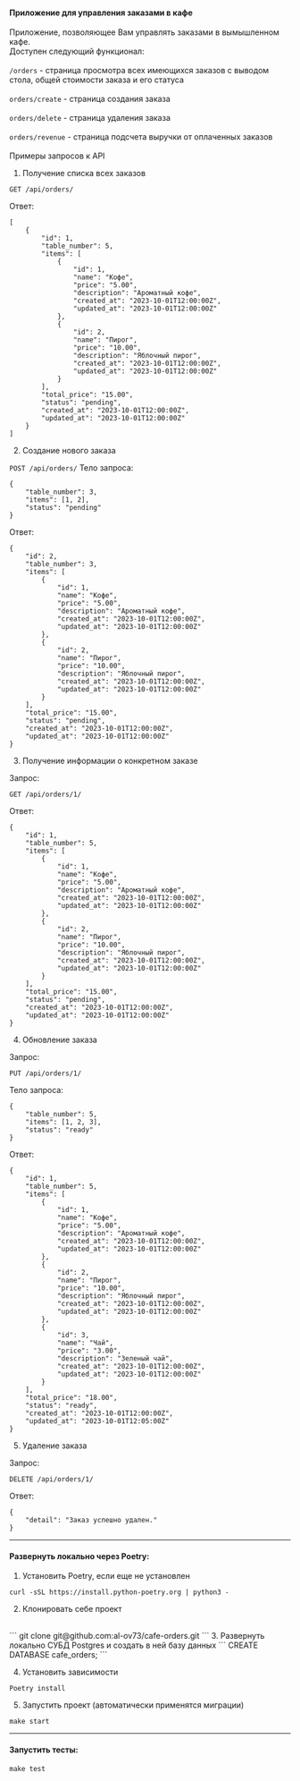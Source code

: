 #### Приложение для управления заказами в кафе

Приложение, позволяющее Вам управлять заказами в вымышленном кафе.
<br/>
Доступен следующий функционал:
<br/><br/>
`/orders` - страница просмотра всех имеющихся заказов с выводом стола, общей стоимости заказа и его статуса
<br/><br/>
`orders/create` - страница создания заказа
<br/><br/>
`orders/delete` - страница удаления заказа
<br/><br/>
`orders/revenue` - страница подсчета выручки от оплаченных заказов
<br/><br/>
Примеры запросов к API
1. Получение списка всех заказов

`GET /api/orders/`

Ответ:

```
[
    {
        "id": 1,
        "table_number": 5,
        "items": [
            {
                "id": 1,
                "name": "Кофе",
                "price": "5.00",
                "description": "Ароматный кофе",
                "created_at": "2023-10-01T12:00:00Z",
                "updated_at": "2023-10-01T12:00:00Z"
            },
            {
                "id": 2,
                "name": "Пирог",
                "price": "10.00",
                "description": "Яблочный пирог",
                "created_at": "2023-10-01T12:00:00Z",
                "updated_at": "2023-10-01T12:00:00Z"
            }
        ],
        "total_price": "15.00",
        "status": "pending",
        "created_at": "2023-10-01T12:00:00Z",
        "updated_at": "2023-10-01T12:00:00Z"
    }
]
```
2. Создание нового заказа

`POST /api/orders/`
Тело запроса:

```
{
    "table_number": 3,
    "items": [1, 2],
    "status": "pending"
}
```
Ответ:

```
{
    "id": 2,
    "table_number": 3,
    "items": [
        {
            "id": 1,
            "name": "Кофе",
            "price": "5.00",
            "description": "Ароматный кофе",
            "created_at": "2023-10-01T12:00:00Z",
            "updated_at": "2023-10-01T12:00:00Z"
        },
        {
            "id": 2,
            "name": "Пирог",
            "price": "10.00",
            "description": "Яблочный пирог",
            "created_at": "2023-10-01T12:00:00Z",
            "updated_at": "2023-10-01T12:00:00Z"
        }
    ],
    "total_price": "15.00",
    "status": "pending",
    "created_at": "2023-10-01T12:00:00Z",
    "updated_at": "2023-10-01T12:00:00Z"
}
```

3. Получение информации о конкретном заказе

Запрос:

`GET /api/orders/1/`

Ответ:

```
{
    "id": 1,
    "table_number": 5,
    "items": [
        {
            "id": 1,
            "name": "Кофе",
            "price": "5.00",
            "description": "Ароматный кофе",
            "created_at": "2023-10-01T12:00:00Z",
            "updated_at": "2023-10-01T12:00:00Z"
        },
        {
            "id": 2,
            "name": "Пирог",
            "price": "10.00",
            "description": "Яблочный пирог",
            "created_at": "2023-10-01T12:00:00Z",
            "updated_at": "2023-10-01T12:00:00Z"
        }
    ],
    "total_price": "15.00",
    "status": "pending",
    "created_at": "2023-10-01T12:00:00Z",
    "updated_at": "2023-10-01T12:00:00Z"
}
```

4. Обновление заказа

Запрос:

`PUT /api/orders/1/`

Тело запроса:

```
{
    "table_number": 5,
    "items": [1, 2, 3],
    "status": "ready"
}
```
Ответ:

```
{
    "id": 1,
    "table_number": 5,
    "items": [
        {
            "id": 1,
            "name": "Кофе",
            "price": "5.00",
            "description": "Ароматный кофе",
            "created_at": "2023-10-01T12:00:00Z",
            "updated_at": "2023-10-01T12:00:00Z"
        },
        {
            "id": 2,
            "name": "Пирог",
            "price": "10.00",
            "description": "Яблочный пирог",
            "created_at": "2023-10-01T12:00:00Z",
            "updated_at": "2023-10-01T12:00:00Z"
        },
        {
            "id": 3,
            "name": "Чай",
            "price": "3.00",
            "description": "Зеленый чай",
            "created_at": "2023-10-01T12:00:00Z",
            "updated_at": "2023-10-01T12:00:00Z"
        }
    ],
    "total_price": "18.00",
    "status": "ready",
    "created_at": "2023-10-01T12:00:00Z",
    "updated_at": "2023-10-01T12:05:00Z"
}
```

5. Удаление заказа

Запрос:

`DELETE /api/orders/1/`

Ответ:

```
{
    "detail": "Заказ успешно удален."
}
```

---

#### Развернуть локально через Poetry:

1. Установить Poetry, если еще не установлен

```
curl -sSL https://install.python-poetry.org | python3 -
```
2. Клонировать себе проект
<br/>
```
git clone git@github.com:al-ov73/cafe-orders.git
```
3. Развернуть локально СУБД Postgres и создать в ней базу данных
```
CREATE DATABASE cafe_orders;
```

4. Установить зависимости
```
Poetry install
```

5. Запустить проект (автоматически применятся миграции)
```
make start
```

---

#### Запустить тесты:

```
make test
```
